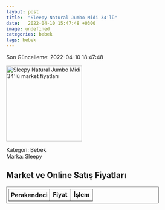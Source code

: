 ```yaml
---
layout: post
title:  "Sleepy Natural Jumbo Midi 34'lü"
date:   2022-04-10 15:47:48 +0300
image: undefined
categories: bebek
tags: bebek
---
```


Son Güncelleme: 2022-04-10 18:47:48

<img src="undefined" width="200" alt="Sleepy Natural Jumbo Midi 34'lü market fiyatları" />

Kategori: Bebek
<br />
Marka: Sleepy

<h2>Market ve Online Satış Fiyatları</h2>

<table border="1" style="padding: 5px;width:80%;">
  <tr>
    <td style="padding: 5px;"><strong>Perakendeci</strong></td>
    <td><strong>Fiyat</strong></td>
    <td><strong>İşlem</strong></td>
  </tr>
  
</table>
